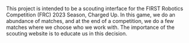 This project is intended to be a scouting interface for the FIRST Robotics Competition (FRC) 2023 Season, Charged Up. In this game, we do an abundance of matches, and at the end of a competition, we do a few matches where we choose who we work with. The importance of the scouting website is to educate us in this decision.

